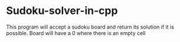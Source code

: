# Sudoku-solver-in-cpp
This program will accept a sudoku board and return its solution if it is possible. Board will have a 0 where there is an empty cell
